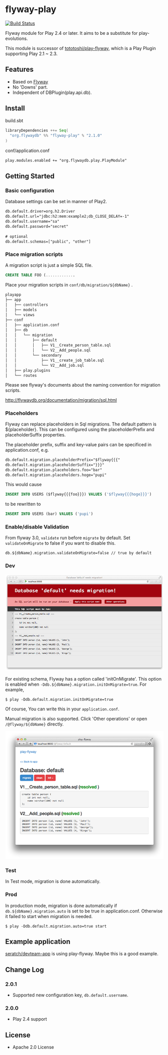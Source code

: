 # flyway-play

[![Build Status](https://travis-ci.org/flyway/flyway-play.svg?branch=master)](https://travis-ci.org/flyway/flyway-play)

Flyway module for Play 2.4 or later. It aims to be a substitute for play-evolutions.

This module is successor of [tototoshi/play-flyway](https://github.com/tototoshi/play-flyway), which is a Play Plugin supporting Play 2.1 ~ 2.3.

## <a class="anchor" name="features"></a>Features

 - Based on [Flyway](http://flywaydb.org/)
 - No 'Downs' part.
 - Independent of DBPlugin(play.api.db).

## <a class="anchor" name="install"></a>Install

build.sbt

```scala
libraryDependencies ++= Seq(
  "org.flywaydb" %% "flyway-play" % "2.1.0"
)
```

conf/application.conf

```
play.modules.enabled += "org.flywaydb.play.PlayModule"
```


## <a class="anchor" name="getting-started"></a>Getting Started

### Basic configuration

Database settings can be set in manner of Play2.

```
db.default.driver=org.h2.Driver
db.default.url="jdbc:h2:mem:example2;db_CLOSE_DELAY=-1"
db.default.username="sa"
db.default.password="secret"

# optional
db.default.schemas=["public", "other"]
```

### Place migration scripts

A migration script is just a simple SQL file.

```sql
CREATE TABLE FOO (.............


```

Place your migration scripts in `conf/db/migration/${dbName}` .

```
playapp
├── app
│   ├── controllers
│   ├── models
│   └── views
├── conf
│   ├── application.conf
│   ├── db
│   │   └── migration
│   │       ├── default
│   │       │   ├── V1__Create_person_table.sql
│   │       │   └── V2__Add_people.sql
│   │       └── secondary
│   │           ├── V1__create_job_table.sql
│   │           └── V2__Add_job.sql
│   ├── play.plugins
│   └── routes
```


Please see flyway's documents about the naming convention for migration scripts.

http://flywaydb.org/documentation/migration/sql.html

### Placeholders

Flyway can replace placeholders in Sql migrations.
The default pattern is ${placeholder}.
This can be configured using the placeholderPrefix and placeholderSuffix properties.

The placeholder prefix, suffix and key-value pairs can be specificed in application.conf, e.g.

```
db.default.migration.placeholderPrefix="$flyway{{{"
db.default.migration.placeholderSuffix="}}}"
db.default.migration.placeholders.foo="bar"
db.default.migration.placeholders.hoge="pupi"
```

This would cause

```sql
INSERT INTO USERS ($flyway{{{foo}}}) VALUES ('$flyway{{{hoge}}}')
```

to be rewritten to

```sql
INSERT INTO USERS (bar) VALUES ('pupi')
```

### Enable/disable Validation

From flyway 3.0, `validate` run before `migrate` by default.
Set `validateOnMigrate` to false if you want to disable this.

```
db.${dbName}.migration.validateOnMigrate=false // true by default
```

### Dev

![screenshot](screenshot1.png)


For existing schema, Flyway has a option called 'initOnMigrate'. This option is enabled when `-Ddb.${dbName}.migration.initOnMigrate=true`.
For example,
```
$ play -Ddb.default.migration.initOnMigrate=true
```

Of course, You can write this in your `application.conf`.


Manual migration is also supported. Click 'Other operations' or open `/@flyway/${dbName}` directly.

![screenshot](screenshot2.png)


### Test

In Test mode, migration is done automatically.


### Prod

In production mode, migration is done automatically if `db.${dbName}.migration.auto` is set to be true in application.conf.
Otherwise it failed to start when migration is needed.

```
$ play -Ddb.default.migration.auto=true start
```

## <a class="anchor" name="example"></a>Example application

[seratch/devteam-app](https://github.com/seratch/devteam-app "seratch/devteam-app") is using play-flyway. Maybe this is a good example.

## <a class="anchor" name="changelog"></a>Change Log

### 2.0.1

 - Supported new configuration key, `db.default.username`.

### 2.0.0

 - Play 2.4 support

## <a class="anchor" name="license"></a>License

- Apache 2.0 License
